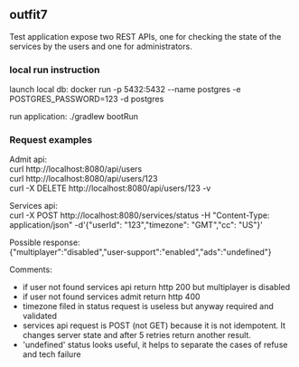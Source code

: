 ## outfit7

Test application expose two REST APIs, one for checking the state of the services by the users and one for administrators.

### local run instruction 

launch local db:
docker run -p 5432:5432 --name postgres -e POSTGRES_PASSWORD=123 -d postgres

run application:
./gradlew bootRun

### Request examples

Admit api: \
curl http://localhost:8080/api/users \
curl http://localhost:8080/api/users/123 \
curl -X DELETE http://localhost:8080/api/users/123 -v

Services api: \
curl -X POST http://localhost:8080/services/status  -H "Content-Type: application/json" -d'{"userId": "123","timezone": "GMT","cc": "US"}'

Possible response: \
{"multiplayer":"disabled","user-support":"enabled","ads":"undefined"}

Comments:
- if user not found services api return http 200 but multiplayer is disabled
- if user not found services admit return http 400
- timezone filed in status request is useless but anyway required and validated
- services api request is POST (not GET) because it is not idempotent. It changes server state and after 5 retries return another result.
- 'undefined' status looks useful, it helps to separate the cases of refuse and tech failure

